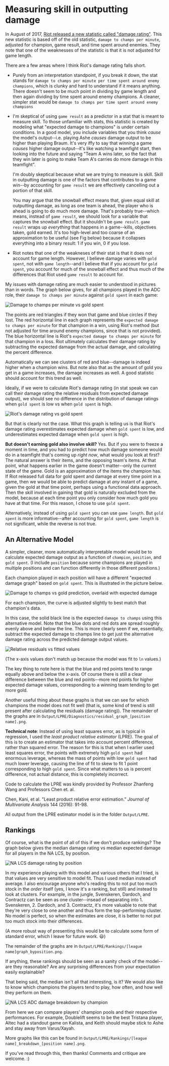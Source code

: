 # Measuring skill in outputting damage

In August of 2017, [Riot released a new statistic called "damage rating"](http://www.lolesports.com/en_US/articles/introducing-damage-rating-better-metric-track-damage). This new statistic is based off of the old statistic, `damage to champs per minute`, adjusted for champion, game result, and time spent around enemies. They note that one of the weaknesses of the statistic is that it is not adjusted for game length. 

There are a few areas where I think Riot's damage rating falls short. 

- Purely from an interpretation standpoint, if you break it down, the stat stands for `damage to champs per minute per time spent around enemy champions`, which is clunky and hard to understand if it means anything. There doesn't seem to be much point in dividing by game length and then again dividing by time spent around enemy champions. A cleaner, simpler stat would be `damage to champs per time spent around enemy champions`

- I'm skeptical of using `game result` as a predictor in a stat that is meant to measure skill. To those unfamiliar with stats, this statistic is created by modeling what "expected damage to champions" is under certain conditions. In a good model, you include variables that you think *cause* the model's output--i.e. playing Ashe *causes* damage output to be higher than playing Braum. It's very iffy to say that winning a game *causes* higher damage output--it's like watching a teamfight start, then looking into the future and saying "Team A wins later, so the fact that they win later is going to make Team A's carries do more damage in this teamfight". 

  I'm doubly skeptical because what we are trying to measure is skill. Skill in outputting damage is one of the factors that contributes to a game win--by accounting for `game result` we are effectively cancelling out a portion of that skill. 

  You may argue that the snowball effect means that, given equal skill at outputting damage, as long as one team is ahead, the player who is ahead is going to do much more damage. That's probably true--which means, instead of `game result`, we should look for a variable that captures the snowball effect. But it shouldn't be `game result`. `game result` wraps up *everything* that happens in a game--kills, objectives taken, gold earned. It's too high-level and too coarse of an approximation to be useful (see Fig below) because it collapses everything into a binary result: 1 if you win, 0 if you lose. 

- Riot notes that one of the weakneses of their stat is that it does not account for game length. However, I believe damage varies with `gold spent`, not with `game length`--and I believe that if you account for `gold spent`, you account for much of the snowball effect and thus much of the differences that Riot used `game result` to account for. 

My issues with damage rating are much easier to understood in pictures than in words. The graph below gives, for all champions played in the ADC role, their `damage to champs per minute` against `gold spent` in each game:

![Damage to champs per minute vs gold spent](Output/13/Diagnostics/gold_prediction_graph_ADC.png)

The points are red triangles if they won that game and blue circles if they lost. The red horizontal line in each graph represents the `expected damage to champs per minute` for that champion in a win, using Riot's method (but not adjusted for time around enemy champions, since that is not provided). The blue horizontal line is Riot's `expected damage to champs per minute` for that champion in a loss. Riot ultimately calculates their damage rating by subtracting the expected damage from the actual damage, and calculating the percent difference.

Automatically we can see clusters of red and blue--damage is indeed higher when a champion wins. But note also that as the amount of gold you get in a game increases, the damage increases as well. A good statistic should account for this trend as well.

Ideally, if we were to calculate Riot's damage rating (in stat speak we can call their damage rating the relative residuals from expected damage output), we should see no difference in the distribution of damage ratings when `gold spent` is low vs when `gold spent` is high. 

![Riot's damage rating vs gold spent](Output/13/Diagnostics/residual_vs_gold_graph_ADC.png)

But that is clearly not the case. What this graph is telling us is that Riot's damage rating overestimates expected damage when `gold spent` is low, and underestimates expected damage when `gold spent` is high. 

**But doesn't earning gold also involve skill?** Yes. But if you were to freeze a moment in time, and you had to predict how much damage someone would do in a teamfight that's coming up *right now*, what would you look at first? The natural answer is their items, and the opposing team's items. At that point, what happens earlier in the game doesn't matter--only the current state of the game. Gold is an approximation of the items the champion has. If Riot released full data for gold spent and damage at every time point in a game, then we would be able to predict damage at *any* instant of a game, given the gold at that time point, perhaps using a functional data approach. Then the skill involved in gaining that gold is naturally excluded from the model, because at each time point you only consider how much gold you have at that time. For this reason, I chose to use `gold spent`.

Alternatively, instead of using `gold spent` you can use `game length`. But `gold spent` is more informative--after accounting for `gold spent`, `game length` is not significant, while the reverse is not true.

## An Alternative Model

A simpler, cleaner, more automatically interpretable model would be to calculate expected damage output as a function of `champion`, `position`, and `gold spent`. (I include `position` because some champions are played in multiple positions and can function differently in those different positions.) 

Each champion played in each position will have a different "expected damage graph" based on `gold spent`. This is illustrated in the picture below.

![Damage to champs vs gold prediction, overlaid with expected damage](Output/LPRE/Diagnostics/gold_prediction_graph_ADC.png)

For each champion, the curve is adjusted slightly to best match that champion's data. 

In this case, the solid black line is the expected `damage to champs` using this alternative model. Note that the blue dots and red dots are spread roughly evenly above and below the line. This is more clearly seen if we, essentially, subtract the expected damage to champs line to get just the alternative damage rating across the predicted damage output values.

![Relative residuals vs fitted values](Output/LPRE/Diagnostics/residual_graph_ADC.png)

(The x-axis values don't match up because the model was fit to `ln` values.)

The key thing to note here is that the blue and red points tend to range equally above and below the x-axis. Of course there is still a clear difference between the blue and red points--more red points for higher expected damage values, corresponding to a winning team tending to get more gold. 

Another useful thing about these graphs is that we can see for which champions the model does not fit well (that is, some kind of trend is still present after calculating the residuals (damage rating)). The remainder of the graphs are in `Output/LPRE/Diagnostics/residual_graph_[position name].png`. 

**Technical note**: Instead of using least squares error, as is typical in regression, I used the *least product relative estimator* (LPRE). The goal of this is to create an estimator that takes into account percent difference, rather than squared error. The reason for this is that when I earlier used least squares error, the points with extremely high `gold spent` had enormous leverage, whereas the mass of points with low `gold spent` had much lower leverage, causing the line of fit to skew to fit 1 point corresponding to high `gold spent`. Since what matters to us is percent difference, not actual distance, this is completely incorrect. 

Code to calculate the LPRE was kindly provided by Professor Zhanfeng Wang and Professors Chen et. al.

Chen, Kani, et al. "Least product relative error estimation." *Journal of Multivariate Analysis* 144 (2016): 91-98.

All output from the LPRE estimator model is in the folder `Output/LPRE`.

## Rankings

Of course, what is the point of all of this if we don't produce rankings? The graph below gives the median damage rating vs median expected damage for all players in the NA LCS, by position.

![NA LCS damage rating by position](Output/LPRE/Rankings/NALCSgraph_byposition.png)

In my experience playing with this model and various others that I tried, is that values are very sensitive to model fit. Thus I used median instead of average. I also encourage anyone who's reading this to not put too much stock in the *order* itself (yes, I know it's a ranking, but still) and instead to look at clusters. For example, in the jungle, Svenskeren, Dardoch, and Contractz can be seen as one cluster--insead of separating into 1. Svenskeren, 2. Dardoch, and 3. Contractz, it's more valuable to note that they're very close to one another and thus form the top-performing cluster. No model is perfect, so when the estimates are close, it is better to not put too much stock into their differences.

(A more robust way of presenting this would be to calculate some form of standard error, which I leave for future work. :smiley:)

The remainder of the graphs are in `Output/LPRE/Rankings/[league name]graph_byposition.png`. 

If anything, these rankings should be seen as a sanity check of the model--are they reasonable? Are any surprising differences from your expectation easily explainable? 

That being said, the median isn't all that interesting, is it? We would also like to know which champions the players tend to play, how often, and how well they perform on them.

![NA LCS ADC damage breakdown by champion](Output/LPRE/Rankings/NALCS_breakdown_ADC.png)

From here we can compare players' champion pools and their respective performances. For example, Doublelift seems to be the best Tristana player, Altec had a standout game on Kalista, and Keith should maybe stick to Ashe and stay away from Varus/Xayah.

More graphs like this can be found in `Output/LPRE/Rankings/[league name]_breakdown_[position name].png`. 

If you've read through this, then thanks! Comments and critique are welcome. :)


